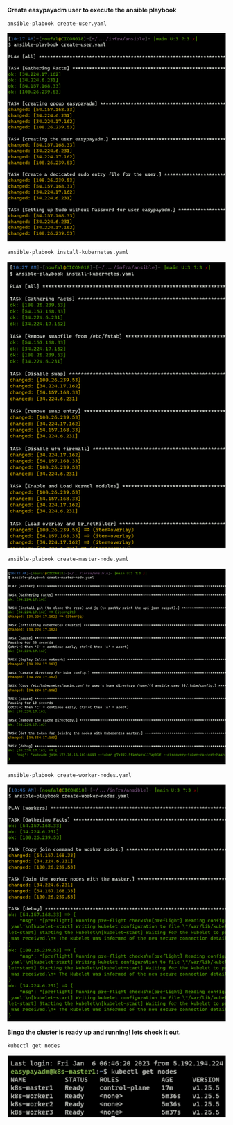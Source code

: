 **Create easypayadm user to execute the ansible playbook**

```sh
ansible-plabook create-user.yaml
```

![create user](https://github.com/noufionline/easypay/blob/main/execution-info/images/ansible/create-user-playbook.png)

```sh
ansible-plabook install-kubernetes.yaml
```

![install kubernetes](https://github.com/noufionline/easypay/blob/main/execution-info/images/ansible/install-kubernetes-playbook.png)

```sh
ansible-plabook create-master-node.yaml
```

![create master node](https://github.com/noufionline/easypay/blob/main/execution-info/images/ansible/create-master-node-playbook.png)

```sh
ansible-plabook create-worker-nodes.yaml
```

![create worker nodes](https://github.com/noufionline/easypay/blob/main/execution-info/images/ansible/create-worker-nodes-playbook.png)

**Bingo the cluster is ready up and running! lets check it out.**

```sh
kubectl get nodes
```
![nodes](https://github.com/noufionline/easypay/blob/main/execution-info/images/ansible/DC1A7E2C-D40F-4789-BB9E-ED7FC80105FA_4_5005_c.jpeg)

